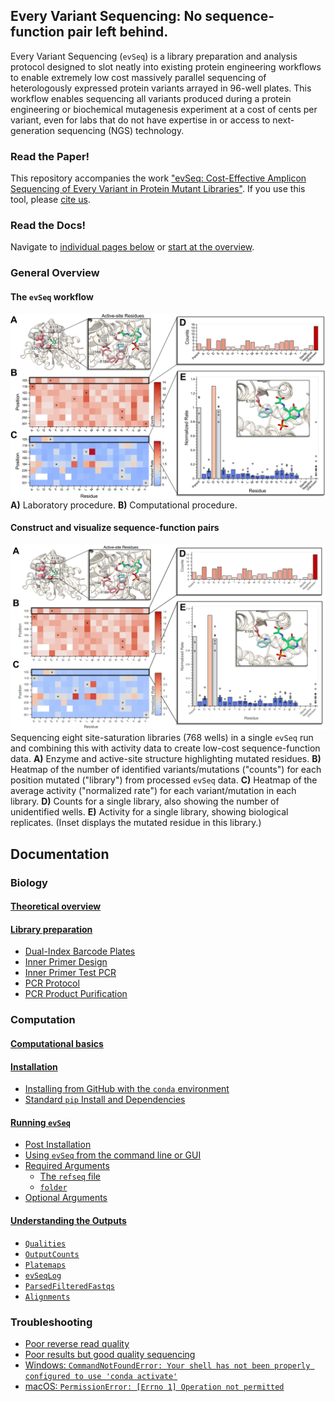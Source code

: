 ## Every Variant Sequencing: No sequence-function pair left behind.

Every Variant Sequencing (`evSeq`) is a library preparation and analysis protocol designed to slot neatly into existing protein engineering workflows to enable extremely low cost massively parallel sequencing of heterologously expressed protein variants arrayed in 96-well plates. This workflow enables sequencing all variants produced during a protein engineering or biochemical mutagenesis experiment at a cost of cents per variant, even for labs that do not have expertise in or access to next-generation sequencing (NGS) technology.

### Read the Paper!
This repository accompanies the work ["evSeq: Cost-Effective Amplicon Sequencing of Every Variant in Protein Mutant Libraries"](LINK_TO_PAPER). If you use this tool, please [cite us](LINK_TO_PAGE_WITH_CITATION_FORMATS).

### Read the Docs!
Navigate to [individual pages below](#documentation) or [start at the overview](bio/theory.md).

### General Overview
#### The `evSeq` workflow
![Workflow](assets/figure2.png)
**A)** Laboratory procedure. **B)** Computational procedure.

#### Construct and visualize sequence-function pairs
![SeqFunc](assets/figure3.png)
Sequencing eight site-saturation libraries (768 wells) in a single `evSeq` run and combining this with activity data to create low-cost sequence-function data. **A)** Enzyme and active-site structure highlighting mutated residues. **B)** Heatmap of the number of identified variants/mutations ("counts") for each position mutated ("library") from processed `evSeq` data. **C)** Heatmap of the average activity ("normalized rate") for each variant/mutation in each library. **D)** Counts for a single library, also showing the number of unidentified wells. **E)** Activity for a single library, showing biological replicates. (Inset displays the mutated residue in this library.)

## Documentation
### Biology
#### [Theoretical overview](bio/theory.md)

#### [Library preparation](bio/lib_prep.md)
- [Dual-Index Barcode Plates](bio/lib_prep.md#dual-index-barcode-plates)
- [Inner Primer Design](bio/lib_prep.md#inner-primer-design)
- [Inner Primer Test PCR](bio/lib_prep.md#inner-primer-test-pcr)
- [PCR Protocol](bio/lib_prep.md#pcr-protocol)
- [PCR Product Purification](bio/lib_prep.md#pcr-product-purification)

### Computation
#### [Computational basics](comp/basics.md)
#### [Installation](comp/installation.md)
- [Installing from GitHub with the `conda` environment](comp/installation.md#installing-from-github-with-the-conda-environment)
- [Standard `pip` Install and Dependencies](comp/installation.md#standard-pip-install-and-dependencies)
#### [Running `evSeq`](comp/usage.md)
- [Post Installation](comp/usage.md#post-installation)
- [Using `evSeq` from the command line or GUI](comp/usage.md#using-evseq-from-the-command-line-or-gui)
- [Required Arguments](comp/usage.md#required-arguments)
  - [The `refseq` file](comp/usage.md#the-refseq-file)
  - [`folder`](comp/usage.md#folder)
- [Optional Arguments](comp/usage.md#optional-arguments)
#### [Understanding the Outputs](comp/outputs.html)
- [`Qualities`](comp/outputs.html#qualities)
- [`OutputCounts`](comp/outputs.html#outputcounts)
- [`Platemaps`](comp/outputs.html#platemaps)
- [`evSeqLog`](comp/outputs.html#evSeqLog)
- [`ParsedFilteredFastqs`](comp/outputs.html#parsedfilteredfastqs)
- [`Alignments`](comp/outputs.html#alignments)

<!--
#### [Using `evSeq` tools in a Python environment](comp/additional.html)
- [Running `evSeq` functions]()
- [Mapping sequence to function]()
-->
### Troubleshooting
- [Poor reverse read quality](troubleshooting.md#poor-reverse-read-quality)
- [Poor results but good quality sequencing](troubleshooting.md#poor-results-but-good-quality-sequencing)
- [Windows: `CommandNotFoundError: Your shell has not been properly configured to use 'conda activate'`](troubleshooting.md#windows-commandnotfounderror-your-shell-has-not-been-properly-configured-to-use-conda-activate)
- [macOS: `PermissionError: [Errno 1] Operation not permitted`](troubleshooting.md#macos-permissionerror-errno-1-operation-not-permitted)
